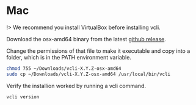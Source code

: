 # Mac

!> We recommend you install VirtualBox before installing vcli.

Download the osx-amd64 binary from the latest [github release](https://github.com/sisatech/vcli/releases).

Change the permissions of that file to make it executable and copy into a folder, which is in the PATH environment variable.

```bash
chmod 755 ~/Downloads/vcli-X.Y.Z-osx-amd64
sudo cp ~/Downloads/vcli-X.Y.Z-osx-amd64 /usr/local/bin/vcli
```

Verify the installion worked by running a vcli command.
```bash
vcli version
```

